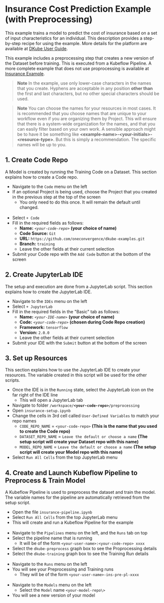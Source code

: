 # Insurance Cost Prediction Example (with Preprocessing)
 
This example trains a model to predict the cost of insurance based on a set of input characteristics for an individual.  This description provides a step-by-step recipe for using the example.  More details for the platform are available at [DKube User Guide](https://www.dkube.io/guide/guide3_x/Getting_Started.html).

This example includes a preprocessing step that creates a new version of the Dataset before training.  This is executed from a Kubeflow Pipeline.  A more complete example that does not use proprocessing is available at [Insurance Example](../insurance/readme.md).

> **Note** In the example, use only lower-case characters in the names that you create. Hyphens are acceptable in any position **other than** the first and last characters, but no other special characters should be used.

> **Note** You can choose the names for your resources in most cases.  It is recommended that you choose names that are unique to your workflow even if you are organizing them by Project.  This will ensure that there is a system-wide organization for the names, and that you can easily filter based on your own work.  A sensible approach might be to have it be something like **\<example-name\>-\<your-initials\>-\<resource-type\>**.  But this is simply a recommendation.  The specific names will be up to you.

## 1. Create Code Repo

A Model is created by running the Training Code on a Dataset.  This section explains how to create a Code repo.

- Navigate to the `Code` menu on the left
- If an optional Project is being used, choose the Project that you created in the previous step at the top of the screen
  - You only need to do this once.  It will remain the default until changed. <br><br>
- Select `+ Code`
- Fill in the required fields as follows:
  - **Name:** *`<your-code-repo>`* **(your choice of name)**
  - **Code Source:** `Git`
  - **URL:** `https://github.com/oneconvergence/dkube-examples.git`
  - **Branch:** `training`
  - Leave the other fields at their current selection 
- Submit your Code repo with the `Add Code` button at the bottom of the screen

## 2. Create JupyterLab IDE

The setup and execution are done from a JupyterLab script.  This section explains how to create the JupyterLab IDE.
 
- Navigate to the `IDEs` menu on the left
- Select `+ JupyterLab`
- Fill in the required fields in the "Basic" tab as follows:
  - **Name:** *`<your-IDE-name>`* **(your choice of name)**
  - **Code:** *`<your-code-repo>`* **(chosen during Code Repo creation)**
  - **Framework:** `tensorflow`
  - **Version:** `2.0.0`
  - Leave the other fields at their current selection 
- Submit your IDE with the `Submit` button at the bottom of the screen

## 3. Set up Resources

This section explains how to use the JupyterLab IDE to create your resources.  The variable created in this script will be used for the other scripts.
 
- Once the IDE is in the `Running` state, select the JupyterLab icon on the far right of the IDE line
  - This will open a JupyterLab tab
- Navigate to folder <code>/workspace/**\<your-code-repo\>**/preprocessing</code>
- Open `insurance-setup.ipynb`
- Change the cells in 3rd cell called `User-Defined Variables` to match your repo names
  - `CODE_REPO_NAME` = `<your-code-repo>`  **(This is the name that you used to create the Code repo)**
  - `DATASET_REPO_NAME` = `Leave the default or choose a name`  **(The setup script will create your Dataset repo with this name)**
  - `MODEL_REPO_NAME` = `Leave the default or choose a name`   **(The setup script will create your Model repo with this name)**
- Select `Run All Cells` from the top JupyterLab menu

## 4. Create and Launch Kubeflow Pipeline to Preprocess & Train Model

A Kubeflow Pipeline is used to preprocess the dataset and train the model.  The variable names for the pipeline are automatically retrieved from the setup script.

- Open the file `insurance-pipeline.ipynb`
- Select `Run All Cells` from the top JupyterLab menu
- This will create and run a Kubeflow Pipeline for the example <br> <br>
- Navigate to the `Pipelines` menu on the left, and the `Runs` tab on top
- Select the pipeline name that is running
  - It will be of the form `<your-user-name>:<your-code-repo> xxxx`
- Select the `dkube-preprocess` graph box to see the Proprocessing details
- Select the `dkube-training` graph box to see the Training Run details <br><br>
- Navigate to the `Runs` menu on the left
- You will see your Preprocessing and Training runs
  - They will be of the form `<your-user-name>-ins-pre-pl-xxxx` <br><br>
- Navigate to the `Models` menu on the left
  - Select the `Model` name `<your-model-repo\>`
- You will see a new version of your model


